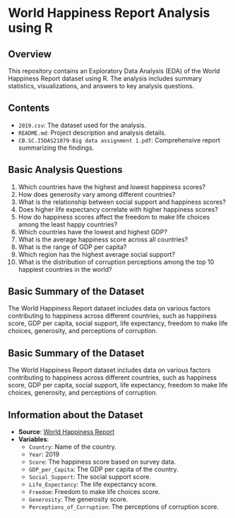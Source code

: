 # World Happiness Report Analysis using R

## Overview
This repository contains an Exploratory Data Analysis (EDA) of the World Happiness Report dataset using R. The analysis includes summary statistics, visualizations, and answers to key analysis questions.

## Contents
- `2019.csv`: The dataset used for the analysis.
- `README.md`: Project description and analysis details.
- `CB.SC.I5DAS21079-Big data assignment 1.pdf`: Comprehensive report summarizing the findings.

## Basic Analysis Questions
1. Which countries have the highest and lowest happiness scores?
2. How does generosity vary among different countries?
3. What is the relationship between social support and happiness scores?
4. Does higher life expectancy correlate with higher happiness scores?
5. How do happiness scores affect the freedom to make life choices among the least happy countries?
6. Which countries have the lowest and highest GDP?
7. What is the average happiness score across all countries?
8. What is the range of GDP per capita?
9. Which region has the highest average social support?
10. What is the distribution of corruption perceptions among the top 10 happiest countries in the world?

## Basic Summary of the Dataset
The World Happiness Report dataset includes data on various factors contributing to happiness across different countries, such as happiness score, GDP per capita, social support, life expectancy, freedom to make life choices, generosity, and perceptions of corruption.

## Basic Summary of the Dataset
The World Happiness Report dataset includes data on various factors contributing to happiness across different countries, such as happiness score, GDP per capita, social support, life expectancy, freedom to make life choices, generosity, and perceptions of corruption.

## Information about the Dataset
- **Source**: [World Happiness Report](https://worldhappiness.report/)
- **Variables**:
  - `Country`: Name of the country.
  - `Year`: 2019
  - `Score`: The happiness score based on survey data.
  - `GDP_per_Capita`: The GDP per capita of the country.
  - `Social_Support`: The social support score.
  - `Life_Expectancy`: The life expectancy score.
  - `Freedom`: Freedom to make life choices score.
  - `Generosity`: The generosity score.
  - `Perceptions_of_Corruption`: The perceptions of corruption score.


